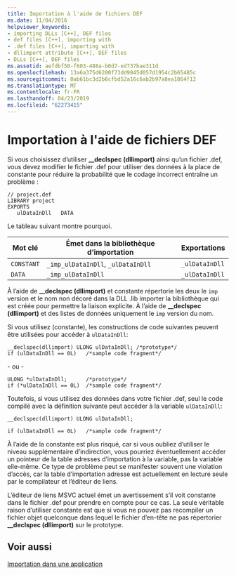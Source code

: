 ```yaml
---
title: Importation à l'aide de fichiers DEF
ms.date: 11/04/2016
helpviewer_keywords:
- importing DLLs [C++], DEF files
- def files [C++], importing with
- .def files [C++], importing with
- dllimport attribute [C++], DEF files
- DLLs [C++], DEF files
ms.assetid: aefdbf50-f603-488a-b0d7-ed737bae311d
ms.openlocfilehash: 13a6a375d6200f73dd9845d057d1954c2b65485c
ms.sourcegitcommit: 0ab61bc3d2b6cfbd52a16c6ab2b97a8ea1864f12
ms.translationtype: MT
ms.contentlocale: fr-FR
ms.lasthandoff: 04/23/2019
ms.locfileid: "62273415"
---
```

# <a name="importing-using-def-files"></a>Importation à l'aide de fichiers DEF

Si vous choisissez d’utiliser **__declspec (dllimport)** ainsi qu’un fichier .def, vous devez modifier le fichier .def pour utiliser des données à la place de constante pour réduire la probabilité que le codage incorrect entraîne un problème :

```
// project.def
LIBRARY project
EXPORTS
   ulDataInDll   DATA
```

Le tableau suivant montre pourquoi.

|Mot clé|Émet dans la bibliothèque d’importation|Exportations|
|-------------|---------------------------------|-------------|
|`CONSTANT`|`_imp_ulDataInDll`, `_ulDataInDll`|`_ulDataInDll`|
|`DATA`|`_imp_ulDataInDll`|`_ulDataInDll`|

À l’aide de **__declspec (dllimport)** et constante répertorie les deux le `imp` version et le nom non décoré dans la DLL .lib importer la bibliothèque qui est créée pour permettre la liaison explicite. À l’aide de **__declspec (dllimport)** et des listes de données uniquement le `imp` version du nom.

Si vous utilisez (constante), les constructions de code suivantes peuvent être utilisées pour accéder à `ulDataInDll`:

```
__declspec(dllimport) ULONG ulDataInDll; /*prototype*/
if (ulDataInDll == 0L)   /*sample code fragment*/
```

\- ou -

```
ULONG *ulDataInDll;      /*prototype*/
if (*ulDataInDll == 0L)  /*sample code fragment*/
```

Toutefois, si vous utilisez des données dans votre fichier .def, seul le code compilé avec la définition suivante peut accéder à la variable `ulDataInDll`:

```
__declspec(dllimport) ULONG ulDataInDll;

if (ulDataInDll == 0L)   /*sample code fragment*/
```

À l’aide de la constante est plus risqué, car si vous oubliez d’utiliser le niveau supplémentaire d’indirection, vous pourriez éventuellement accéder un pointeur de la table adresses d’importation à la variable, pas la variable elle-même. Ce type de problème peut se manifester souvent une violation d’accès, car la table d’importation adresse est actuellement en lecture seule par le compilateur et l’éditeur de liens.

L’éditeur de liens MSVC actuel émet un avertissement s’il voit constante dans le fichier .def pour prendre en compte pour ce cas. La seule véritable raison d’utiliser constante est que si vous ne pouvez pas recompiler un fichier objet quelconque dans lequel le fichier d’en-tête ne pas répertorier **__declspec (dllimport)** sur le prototype.

## <a name="see-also"></a>Voir aussi

[Importation dans une application](importing-into-an-application.md)
